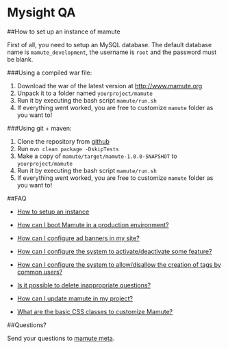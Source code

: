 Mysight QA
======

##How to set up an instance of mamute

First of all, you need to setup an MySQL database. The default database name is 
`mamute_development`, the username is `root` and the password must be blank.

###Using a compiled war file:

1. Download the war of the latest version at http://www.mamute.org
2. Unpack it to a folder named `yourproject/mamute`
3. Run it by executing the bash script `mamute/run.sh`
4. If everything went worked, you are free to customize `mamute` folder as you want to! 

###Using git + maven:

1. Clone the repository from [github](https://github.com/caelum/mamute)
3. Run `mvn clean package -DskipTests`
4. Make a copy of `mamute/target/mamute-1.0.0-SNAPSHOT` to `yourproject/mamute`
5. Run it by executing the bash script `mamute/run.sh`
6. If everything went worked, you are free to customize `mamute` folder as you want to! 

##FAQ

* [How to setup an instance](http://meta.mamute.org/221-how-to-set-up-an-instance-of-mamute)

* [How can I boot Mamute in a production environment?](http://meta.mamute.org/231-how-can-i-boot-mamute-in-a-production-environment)

* [How can I configure ad banners in my site?](http://meta.mamute.org/241-how-can-i-configure-ad-banners-in-my-site)

* [How can I configure the system to activate/deactivate some feature?](http://meta.mamute.org/292-how-can-i-configure-the-system-to-activatedeactivate-some-feature)

* [How can I configure the system to allow/disallow the creation of tags by common users?](http://meta.mamute.org/251-how-can-i-configure-the-system-to-allowdisallow-the-creation-of-tags-by-common-users)

* [Is it possible to delete inappropriate questions?](http://meta.mamute.org/261-is-it-possible-to-delete-inappropriate-questions)

* [How can I update mamute in my project?](http://meta.mamute.org/271-how-can-i-update-mamute-in-my-project)

* [What are the basic CSS classes to customize Mamute?](http://meta.mamute.org/281-what-are-the-basic-css-classes-to-customize-mamute)


##Questions?

Send your questions to [mamute meta](http://meta.mamute.org).
